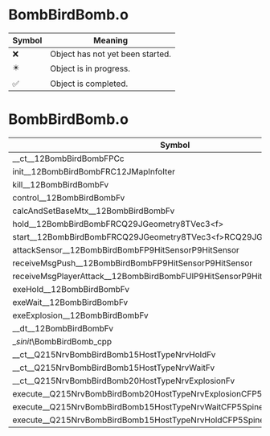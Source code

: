 # BombBirdBomb.o
| Symbol | Meaning 
| ------------- | ------------- 
| :x: | Object has not yet been started. 
| :eight_pointed_black_star: | Object is in progress. 
| :white_check_mark: | Object is completed. 


# BombBirdBomb.o
| Symbol | Decompiled? |
| ------------- | ------------- |
| __ct__12BombBirdBombFPCc | :x: |
| init__12BombBirdBombFRC12JMapInfoIter | :x: |
| kill__12BombBirdBombFv | :x: |
| control__12BombBirdBombFv | :x: |
| calcAndSetBaseMtx__12BombBirdBombFv | :x: |
| hold__12BombBirdBombFRCQ29JGeometry8TVec3&lt;f&gt; | :x: |
| start__12BombBirdBombFRCQ29JGeometry8TVec3&lt;f&gt;RCQ29JGeometry8TVec3&lt;f&gt; | :x: |
| attackSensor__12BombBirdBombFP9HitSensorP9HitSensor | :x: |
| receiveMsgPush__12BombBirdBombFP9HitSensorP9HitSensor | :x: |
| receiveMsgPlayerAttack__12BombBirdBombFUlP9HitSensorP9HitSensor | :x: |
| exeHold__12BombBirdBombFv | :x: |
| exeWait__12BombBirdBombFv | :x: |
| exeExplosion__12BombBirdBombFv | :x: |
| __dt__12BombBirdBombFv | :x: |
| __sinit_\BombBirdBomb_cpp | :x: |
| __ct__Q215NrvBombBirdBomb15HostTypeNrvHoldFv | :x: |
| __ct__Q215NrvBombBirdBomb15HostTypeNrvWaitFv | :x: |
| __ct__Q215NrvBombBirdBomb20HostTypeNrvExplosionFv | :x: |
| execute__Q215NrvBombBirdBomb20HostTypeNrvExplosionCFP5Spine | :x: |
| execute__Q215NrvBombBirdBomb15HostTypeNrvWaitCFP5Spine | :x: |
| execute__Q215NrvBombBirdBomb15HostTypeNrvHoldCFP5Spine | :x: |

